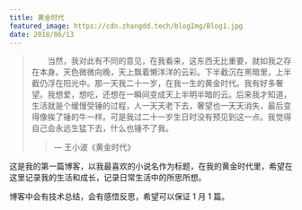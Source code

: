 ```yaml
---
title: 黄金时代
featured_image: https://cdn.zhangdd.tech/blogImg/Blog1.jpg
date: 2018/06/13
---
```


>&emsp;&emsp;当然，我对此有不同的意见，在我看来，这东西无比重要，就如我之存在本身。天色微微向晚，天上飘着懒洋洋的云彩。下半截沉在黑暗里，上半截仍浮在阳光中。那一天我二十一岁，在我一生的黄金时代。我有好多奢望。我想爱，想吃，还想在一瞬间变成天上半明半暗的云。后来我才知道，生活就是个缓慢受锤的过程，人一天天老下去，奢望也一天天消失，最后变得像挨了锤的牛一样。可是我过二十一岁生日时没有预见到这一点。我觉得自己会永远生猛下去，什么也锤不了我。  
>>&mdash; 王小波《黄金时代》

这是我的第一篇博客，以我最喜欢的小说名作为标题，在我的黄金时代里，希望在这里记录我的生活和成长，记录日常生活中的所思所想。

博客中会有技术总结，会有感悟反思，希望可以保证 1 月 1 篇。